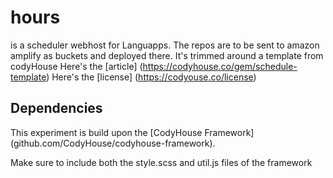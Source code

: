# hours
is a scheduler webhost for Languapps. The repos are to be sent to amazon amplify as buckets and deployed there.
It's trimmed around a template from codyHouse
Here's the [article] (https://codyhouse.co/gem/schedule-template)
Here's the [license] (https://codyouse.co/license)

## Dependencies

This experiment is build upon the [CodyHouse Framework]
  (github.com/CodyHouse/codyhouse-framework).

Make sure to include both the style.scss and util.js files of the framework

